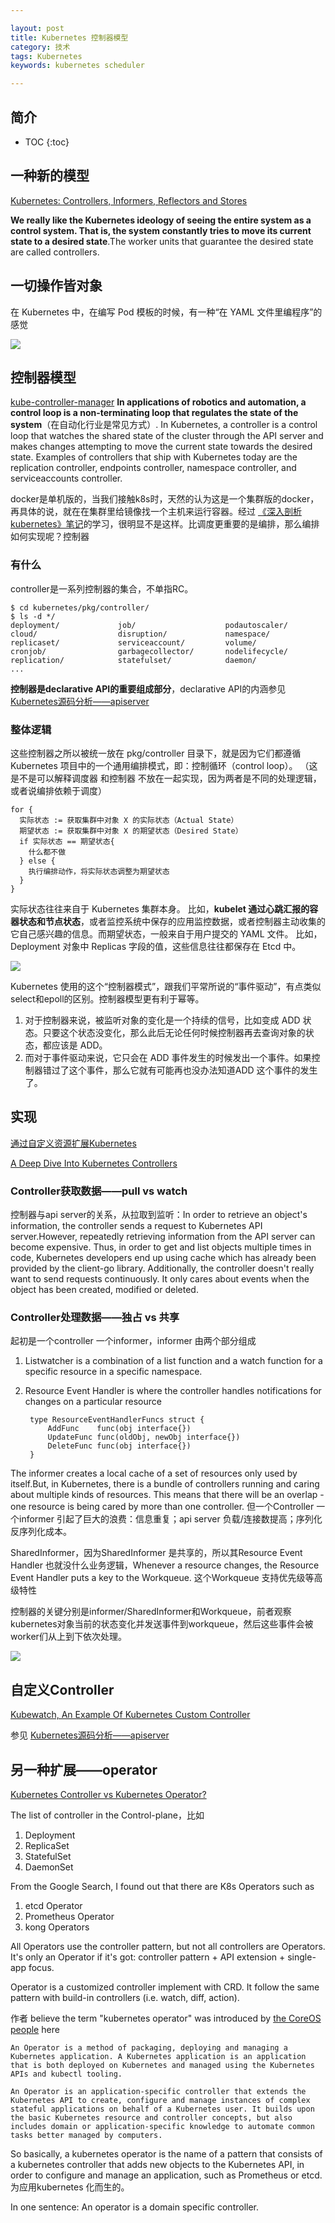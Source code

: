 ```yaml
---

layout: post
title: Kubernetes 控制器模型
category: 技术
tags: Kubernetes
keywords: kubernetes scheduler

---
```


## 简介

* TOC
{:toc}

## 一种新的模型

[Kubernetes: Controllers, Informers, Reflectors and Stores](http://borismattijssen.github.io/articles/kubernetes-informers-controllers-reflectors-stores)

**We really like the Kubernetes ideology of seeing the entire system as a control system. That is, the system constantly tries to move its current state to a desired state**.The worker units that guarantee the desired state are called controllers.

## 一切操作皆对象

在 Kubernetes 中，在编写 Pod 模板的时候，有一种“在 YAML 文件里编程序”的感觉

![](/public/upload/kubernetes/kubernetes_object.png)

## 控制器模型

[kube-controller-manager](https://kubernetes.io/docs/reference/command-line-tools-reference/kube-controller-manager/) **In applications of robotics and automation, a control loop is a non-terminating loop that regulates the state of the system**（在自动化行业是常见方式）. In Kubernetes, a controller is a control loop that watches the shared state of the cluster through the API server and makes changes attempting to move the current state towards the desired state. Examples of controllers that ship with Kubernetes today are the replication controller, endpoints controller, namespace controller, and serviceaccounts controller.

docker是单机版的，当我们接触k8s时，天然的认为这是一个集群版的docker，再具体的说，就在在集群里给镜像找一个主机来运行容器。经过 [《深入剖析kubernetes》笔记](http://qiankunli.github.io/2018/08/26/parse_kubernetes_note.html)的学习，很明显不是这样。比调度更重要的是编排，那么编排如何实现呢？控制器

### 有什么

controller是一系列控制器的集合，不单指RC。

	$ cd kubernetes/pkg/controller/
	$ ls -d */              
	deployment/             job/                    podautoscaler/          
	cloud/                  disruption/             namespace/              
	replicaset/             serviceaccount/         volume/
	cronjob/                garbagecollector/       nodelifecycle/          replication/            statefulset/            daemon/
	...

**控制器是declarative API的重要组成部分**，declarative API的内涵参见[Kubernetes源码分析——apiserver](http://qiankunli.github.io/2019/01/05/kubernetes_source_apiserver.html)

### 整体逻辑

这些控制器之所以被统一放在 pkg/controller 目录下，就是因为它们都遵循 Kubernetes 项目中的一个通用编排模式，即：控制循环（control loop）。 （这是不是可以解释调度器 和控制器 不放在一起实现，因为两者是不同的处理逻辑，或者说编排依赖于调度）

	for {
	  实际状态 := 获取集群中对象 X 的实际状态（Actual State）
	  期望状态 := 获取集群中对象 X 的期望状态（Desired State）
	  if 实际状态 == 期望状态{
	    什么都不做
	  } else {
	    执行编排动作，将实际状态调整为期望状态
	  }
	}

实际状态往往来自于 Kubernetes 集群本身。 比如，**kubelet 通过心跳汇报的容器状态和节点状态**，或者监控系统中保存的应用监控数据，或者控制器主动收集的它自己感兴趣的信息。而期望状态，一般来自于用户提交的 YAML 文件。 比如，Deployment 对象中 Replicas 字段的值，这些信息往往都保存在 Etcd 中。

![](/public/upload/kubernetes/k8s_controller_definition.PNG)

Kubernetes 使用的这个“控制器模式”，跟我们平常所说的“事件驱动”，有点类似 select和epoll的区别。控制器模型更有利于幂等。

1. 对于控制器来说，被监听对象的变化是一个持续的信号，比如变成 ADD 状态。只要这个状态没变化，那么此后无论任何时候控制器再去查询对象的状态，都应该是 ADD。
2. 而对于事件驱动来说，它只会在 ADD 事件发生的时候发出一个事件。如果控制器错过了这个事件，那么它就有可能再也没办法知道ADD 这个事件的发生了。

## 实现

[通过自定义资源扩展Kubernetes](https://blog.gmem.cc/extend-kubernetes-with-custom-resources)

[A Deep Dive Into Kubernetes Controllers](https://engineering.bitnami.com/articles/a-deep-dive-into-kubernetes-controllers.html) 

### Controller获取数据——pull vs watch

控制器与api server的关系，从拉取到监听：In order to retrieve an object's information, the controller sends a request to Kubernetes API server.However, repeatedly retrieving information from the API server can become expensive. Thus, in order to get and list objects multiple times in code, Kubernetes developers end up using cache which has already been provided by the client-go library. Additionally, the controller doesn't really want to send requests continuously. It only cares about events when the object has been created, modified or deleted. 

### Controller处理数据——独占 vs 共享

起初是一个controller 一个informer，informer 由两个部分组成

1. Listwatcher is a combination of a list function and a watch function for a specific resource in a specific namespace. 
2. Resource Event Handler is where the controller handles notifications for changes on a particular resource

		type ResourceEventHandlerFuncs struct {
			AddFunc    func(obj interface{})
			UpdateFunc func(oldObj, newObj interface{})
			DeleteFunc func(obj interface{})
		}

The informer creates a local cache of a set of resources only used by itself.But, in Kubernetes, there is a bundle of controllers running and caring about multiple kinds of resources. This means that there will be an overlap - one resource is being cared by more than one controller. 但一个Controller 一个informer 引起了巨大的浪费：信息重复；api server 负载/连接数提高；序列化反序列化成本。

SharedInformer，因为SharedInformer 是共享的，所以其Resource Event Handler 也就没什么业务逻辑，Whenever a resource changes, the Resource Event Handler puts a key to the Workqueue.  这个Workqueue 支持优先级等高级特性

控制器的关键分别是informer/SharedInformer和Workqueue，前者观察kubernetes对象当前的状态变化并发送事件到workqueue，然后这些事件会被worker们从上到下依次处理。

![](/public/upload/kubernetes/kubernete_controller_pattern.png)


## 自定义Controller

[Kubewatch, An Example Of Kubernetes Custom Controller](https://engineering.bitnami.com/articles/kubewatch-an-example-of-kubernetes-custom-controller.html)

参见 [Kubernetes源码分析——apiserver](http://qiankunli.github.io/2019/01/05/kubernetes_source_apiserver.html)

## 另一种扩展——operator

[Kubernetes Controller vs Kubernetes Operator?](https://stackoverflow.com/questions/47848258/kubernetes-controller-vs-kubernetes-operator)

The list of controller in the Control-plane，比如

1. Deployment
2. ReplicaSet
3. StatefulSet
4. DaemonSet

From the Google Search, I found out that there are K8s Operators such as

1. etcd Operator
2. Prometheus Operator
3. kong Operators


All Operators use the controller pattern, but not all controllers are Operators. It's only an Operator if it's got: controller pattern + API extension + single-app focus.

Operator is a customized controller implement with CRD. It follow the same pattern with build-in controllers (i.e. watch, diff, action).


作者 believe the term "kubernetes operator" was introduced by [the CoreOS people](https://coreos.com/operators/) here

	An Operator is a method of packaging, deploying and managing a Kubernetes application. A Kubernetes application is an application that is both deployed on Kubernetes and managed using the Kubernetes APIs and kubectl tooling.

	An Operator is an application-specific controller that extends the Kubernetes API to create, configure and manage instances of complex stateful applications on behalf of a Kubernetes user. It builds upon the basic Kubernetes resource and controller concepts, but also includes domain or application-specific knowledge to automate common tasks better managed by computers.

So basically, a kubernetes operator is the name of a pattern that consists of a kubernetes controller that adds new objects to the Kubernetes API, in order to configure and manage an application, such as Prometheus or etcd. 为应用kubernetes 化而生的。

In one sentence: An operator is a domain specific controller.


